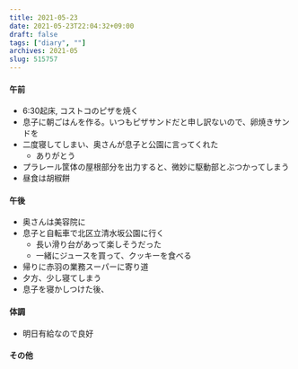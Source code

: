 ```yaml
---
title: 2021-05-23
date: 2021-05-23T22:04:32+09:00
draft: false
tags: ["diary", ""]
archives: 2021-05
slug: 515757
---
```

#### 午前
- 6:30起床, コストコのピザを焼く
- 息子に朝ごはんを作る。いつもピザサンドだと申し訳ないので、卵焼きサンドを
- 二度寝してしまい、奥さんが息子と公園に言ってくれた
  - ありがとう
- プラレール筐体の屋根部分を出力すると、微妙に駆動部とぶつかってしまう
- 昼食は胡椒餅
#### 午後
- 奥さんは美容院に
- 息子と自転車で北区立清水坂公園に行く
  - 長い滑り台があって楽しそうだった
  - 一緒にジュースを買って、クッキーを食べる
- 帰りに赤羽の業務スーパーに寄り道
- 夕方、少し寝てしまう
- 息子を寝かしつけた後、
#### 体調
- 明日有給なので良好
#### その他
